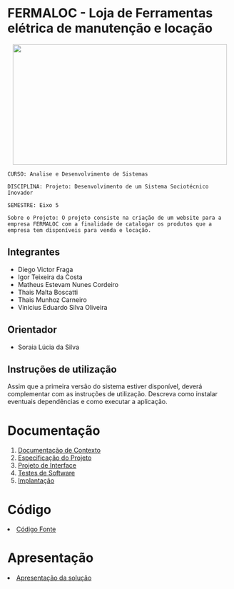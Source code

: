 # FERMALOC - Loja de Ferramentas elétrica de manutenção e locação

<p align="center"><img src="pmv-ads-2024-1-e5-proj-empext-t2-pmv-ads-2024-1-e5-proj-fermaloc-t2/Imgs
/Logo.jpg" width="480" height="270"/></p>


`CURSO: Analise e Desenvolvimento de Sistemas`  

`DISCIPLINA: Projeto: Desenvolvimento de um Sistema Sociotécnico Inovador`

`SEMESTRE: Eixo 5`

`Sobre o Projeto: O projeto consiste na criação de um website para a empresa FERMALOC com a finalidade de catalogar os produtos que a empresa tem disponíveis para venda e locação.` 

## Integrantes

* Diego Victor Fraga
* Igor Teixeira da Costa
* Matheus Estevam Nunes Cordeiro
* Thais Malta Boscatti
* Thais Munhoz Carneiro
* Vinícius Eduardo Silva Oliveira

## Orientador

* Soraia Lúcia da Silva

## Instruções de utilização

Assim que a primeira versão do sistema estiver disponível, deverá complementar com as instruções de utilização. Descreva como instalar eventuais dependências e como executar a aplicação.

# Documentação

<ol>
<li><a href="documentos/01-Documentação de Contexto.md"> Documentação de Contexto</a></li> 
<li><a href="documentos/02-Especificação do Projeto.md"> Especificação do Projeto</a></li>
<li><a href="documentos/03-Projeto de Interface.md"> Projeto de Interface</a></li>
<li><a href="documentos/04-Testes de Software.md"> Testes de Software</a></li>
<li><a href="documentos/05-Implantação.md"> Implantação</a></li>
</ol>

# Código

<li><a href="README.md"> Código Fonte</a></li>

# Apresentação

<li><a href="apresentacao/README.md"> Apresentação da solução</a></li>
